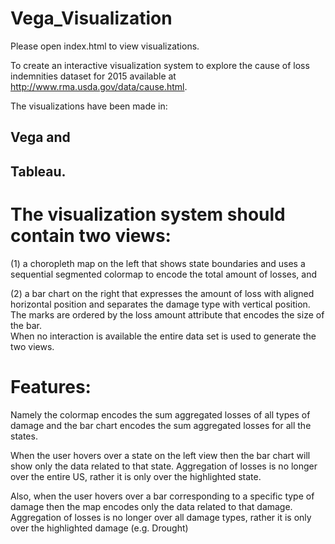 # Vega_Visualization

Please open index.html to view visualizations.

To create an  interactive  visualization  system  to  explore  the  cause  of  loss  indemnities  dataset  for 2015 available at http://www.rma.usda.gov/data/cause.html. 

The visualizations have been made in:
## Vega and
## Tableau.

# The visualization system should contain two views:

(1) a choropleth map on the left that shows state boundaries and uses a sequential segmented colormap to encode the total amount of losses, and 

(2) a bar chart on the right that expresses the amount of loss with aligned horizontal position and separates the damage type with vertical position. 
The marks are ordered by the loss amount attribute  that  encodes  the  size  of  the  bar.  
When  no  interaction  is  available  the  entire data  set  is used to generate the two views.

# Features:

Namely the colormap encodes the sum aggregated losses of all types of damage and the bar chart encodes the sum aggregated losses for all the states.

When  the user  hovers  over  a  state  on  the  left  view  then  the  bar chart  will  show  only  the  data  related  to  that  state.  Aggregation  of  losses  is  no  longer  over  the entire US, rather it is only over the highlighted state.

Also,  when  the  user  hovers  over  a  bar corresponding  to  a  specific  type  of  damage  then  the  map encodes only  the  data  related  to  that damage.  Aggregation  of  losses  is  no  longer  over  all  damage  types,  rather  it  is  only  over  the highlighted damage (e.g. Drought)
